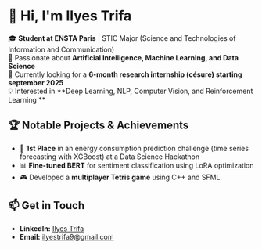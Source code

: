 # 👋 Hi, I'm Ilyes Trifa  

🎓 **Student at ENSTA Paris** | STIC Major (Science and Technologies of Information and Communication)  
🤖 Passionate about **Artificial Intelligence, Machine Learning, and Data Science**  
🔬 Currently looking for a **6-month research internship (césure) starting september 2025**  
💡 Interested in **Deep Learning, NLP, Computer Vision, and Reinforcement Learning **  

## 🏆 Notable Projects & Achievements  
- 🥇 **1st Place** in an energy consumption prediction challenge (time series forecasting with XGBoost) at a Data Science Hackathon  
- 📊 **Fine-tuned BERT** for sentiment classification using LoRA optimization  
- 🎮 Developed a **multiplayer Tetris game** using C++ and SFML  

## 📫 Get in Touch  
- **LinkedIn:** [Ilyes Trifa](#https://www.linkedin.com/in/ilyes-trifa-567648298/)  
- **Email:** [ilyestrifa9@gmail.com](#ilyestrifa9@gmail.com)  
<!---
IlyesTrifa/IlyesTrifa is a ✨ special ✨ repository because its `README.md` (this file) appears on your GitHub profile.
You can click the Preview link to take a look at your changes.
--->
